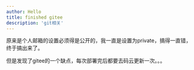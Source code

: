 ```yaml
---
author: Hello
title: finished gitee
description: 'git相关'
---
```


原来是个人邮箱的设置必须得是公开的，我一直是设置为private，搞得一直错，终于搞出来了。

但是发现了gitee的一个缺点，每次部署完后都要去码云更新一次。。。